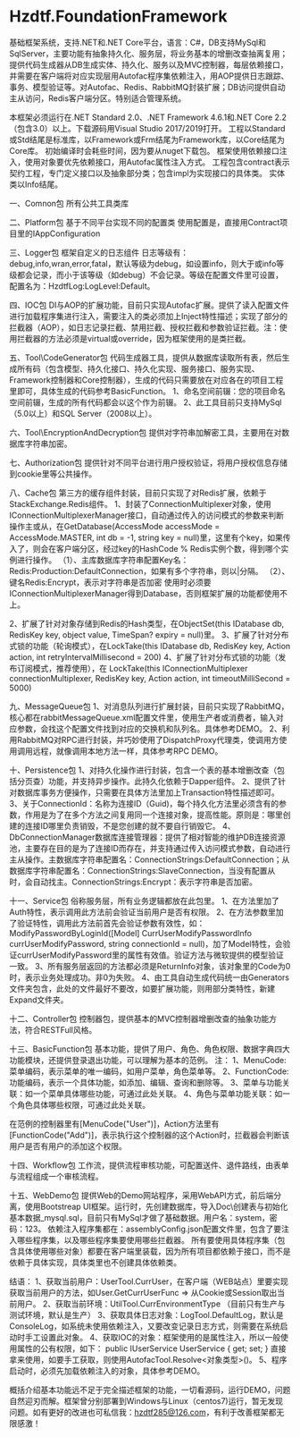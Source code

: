 # Hzdtf.FoundationFramework
基础框架系统，支持.NET和.NET Core平台，语言：C#，DB支持MySql和SqlServer，主要功能有抽象持久化、服务层，将业务基本的增删改查抽离复用；提供代码生成器从DB生成实体、持久化、服务以及MVC控制器，每层依赖接口，并需要在客户端将对应实现层用Autofac程序集依赖注入，用AOP提供日志跟踪、事务、模型验证等。对Autofac、Redis、RabbitMQ封装扩展；DB访问提供自动主从访问，Redis客户端分区。特别适合管理系统。

本框架必须运行在.NET Standard 2.0、.NET Framework 4.6.1和.NET Core 2.2（包含3.0）以上。下载源码用Visual Studio 2017/2019打开。
工程以Standard或Std结尾是标准库，以Framework或Frm结尾为Framework库，以Core结尾为Core库。
初始编译时会耗些时间，因为要从nuget下载包。
框架使用依赖接口注入，使用对象要优先依赖接口，用Autofac属性注入方式。
工程包含contract表示契约工程，专门定义接口以及抽象部分类；包含impl为实现接口的具体类。
实体类以Info结尾。

一、Comnon包
所有公共工具类库

二、Platform包
基于不同平台实现不同的配置类
使用配置是，直接用Contract项目里的IAppConfiguration

三、Logger包
框架自定义的日志组件
日志等级有：debug,info,wran,error,fatal，默认等级为debug，如设置info，则大于或info等级都会记录，而小于该等级（如debug）不会记录。等级在配置文件里可设置，配置名为：HzdtfLog:LogLevel:Default。

四、IOC包
DI与AOP的扩展功能，目前只实现Autofac扩展。提供了读入配置文件进行加载程序集进行注入，需要注入的类必须加上Inject特性描述；实现了部分的拦截器（AOP），如日志记录拦截、禁用拦截、授权拦截和参数验证拦截。注：使用拦截器的方法必须是virtual或override，因为框架使用的是类拦截。

五、Tool\CodeGenerator包
代码生成器工具，提供从数据库读取所有表，然后生成所有码（包含模型、持久化接口、持久化实现、服务接口、服务实现、Framework控制器和Core控制器），生成的代码只需要放在对应各在的项目工程里即可，具体生成的代码参考BasicFunction。
1、命名空间前辍：您的项目命名空间前辍，生成的所有代码都会以这个作为前辍。
2、此工具目前只支持MySql（5.0以上）和SQL Server（2008以上）。

六、Tool\EncryptionAndDecryption包
提供对字符串加解密工具，主要用在对数据库字符串加密。

七、Authorization包
提供针对不同平台进行用户授权验证，将用户授权信息存储到cookie里等公共操作。

八、Cache包
第三方的缓存组件封装，目前只实现了对Redis扩展，依赖于StackExchange.Redis组件。
1、封装了ConnectionMultiplexer对象，使用IConnectionMultiplexerManager接口，自动通过传入的访问模式的参数来判断操作主或从，在GetDatabase(AccessMode accessMode = AccessMode.MASTER, int db = -1, string key = null)里，这里有个key，如果传入了，则会在客户端分区，经过key的HashCode % Redis实例个数，得到哪个实例进行操作。
（1）、主库数据库字符串配置Key名：Redis:Production:DefaultConnection，如果有多个字符串，则以|分隔。
（2）、键名Redis:Encrypt，表示对字符串是否加密
使用时必须要IConnectionMultiplexerManager得到Database，否则框架扩展的功能都使用不上。

2、扩展了针对对象存储到Redis的Hash类型，在ObjectSet(this IDatabase db, RedisKey key, object value, TimeSpan? expiry = null)里。
3、扩展了针对分布式锁的功能（轮询模式），在LockTake(this IDatabase db, RedisKey key, Action action, int retryIntervalMillisecond = 200)
4、扩展了针对分布式锁的功能（发布订阅模式，推荐使用），在 LockTake(this IConnectionMultiplexer connectionMultiplexer, RedisKey key, Action action, int timeoutMilliSecond = 5000)

九、MessageQueue包
1、对消息队列进行扩展封装，目前只实现了RabbitMQ，核心都在rabbitMessageQueue.xml配置文件里，使用生产者或消费者，输入对应参数，会找这个配置文件找到对应的交换机和队列名。具体参考DEMO。
2、利用RabbitMQ对RPC进行封装，并巧妙使用了DispatchProxy代理类，使调用方使用调用远程，就像调用本地方法一样，具体参考RPC DEMO。

十、Persistence包
1、对持久化操作进行封装，包含一个表的基本增删改查（包括分页查）功能，并支持异步操作。此持久化依赖于Dapper组件。
2、提供了针对数据库事务方便操作，只需要在具体方法里加上Transaction特性描述即可。
3、关于ConnectionId：名称为连接ID（Guid)，每个持久化方法里必须含有的参数，作用是为了在多个方法之间复用同一个连接对象，提高性能。原则是：哪里创建的连接ID哪里负责销毁，不是您创建的就不要自行销毁它。
4、DbConnectionManager数据库连接管理器：提供了相对智能的维护DB连接资源池，主要存在目的是为了连接ID而存在，并支持通过传入访问模式参数，自动进行主从操作。主数据库字符串配置名：ConnectionStrings:DefaultConnection；从数据库字符串配置名：ConnectionStrings:SlaveConnection，当没有配置从时，会自动找主。ConnectionStrings:Encrypt：表示字符串是否加密。

十一、Service包
俗称服务层，所有业务逻辑都放在此包里。
1、在方法里加了Auth特性，表示调用此方法前会验证当前用户是否有权限。
2、在方法参数里加了验证特性，调用此方法前首先会验证参数有效性，如：
ModifyPasswordByLoginId([Model] CurrUserModifyPasswordInfo currUserModifyPassword, string connectionId = null)，加了Model特性，会验证currUserModifyPassword里的属性有效值。验证方法与微软提供的模型验证一致。
3、所有服务层返回的方法都必须是ReturnInfo<T>对象，该对象里的Code为0时，表示业务处理成功。非0为失败。
4、由工具自动生成代码统一由Generators文件夹包含，此处的文件最好不要改，如要扩展功能，则用部分类特性，新建Expand文件夹。

十二、Controller包
控制器包，提供基本的MVC控制器增删改查的抽象功能方法，符合RESTFull风格。

十三、BasicFunction包
基本功能，提供了用户、角色、角色权限、数据字典四大功能模块，还提供登录退出功能，可以理解为基本的范例。
注：
1、MenuCode:菜单编码，表示菜单的唯一编码，如用户菜单，角色菜单等。
2、FunctionCode:功能编码，表示一个具体功能，如添加、编辑、查询和删除等。
3、菜单与功能关联：如一个菜单具体哪些功能，可通过此处关联。
4、角色与菜单功能关联：如一个角色具体哪些权限，可通过此处关联。

在范例的控制器里有[MenuCode("User")]，Action方法里有[FunctionCode("Add")]，表示执行这个控制器的这个Action时，拦截器会判断该用户是否有用户的添加这个权限。

十四、Workflow包
工作流，提供流程审核功能，可配置送件、退件路线，由表单与流程组成一个审核流程。

十五、WebDemo包
提供Web的Demo网站程序，采用WebAPI方式，前后端分离，使用Bootstreap UI框架。运行时，先创建数据库，导入Doc\创建表与初始化基本数据_mysql.sql，目前只有MySql才做了基础数据。用户名：system，密码：123。
依赖注入程序集都在：assemblyConfig.json配置文件里，包含了要注入哪些程序集，以及哪些程序集要使用哪些拦截器。
所有要使用具体程序集（包含具体使用哪些对象）都要在客户端里装载，因为所有项目都依赖于接口，而不是依赖于具体实现，具体类里也不创建具体依赖类。

结语：
1、获取当前用户：UserTool.CurrUser，在客户端（WEB站点）里要实现获取当前用户的方法，如User.GetCurrUserFunc => 从Cookie或Session取出当前用户。
2、获取当前环境：UtilTool.CurrEnvironmentType （目前只有生产与测试环境，默认是生产）
3、获取具体日志对象：LogTool.DefaultLog，默认是ConsoleLog，如系统未使用依赖注入，又要改变记录日志方式，则需要在系统启动时手工设置此对象。
4、获取IOC的对象：框架使用的是属性注入，所以一般使用属性的公有权限，如下：
public IUserService UserService
{
  get;
  set;
}
直接拿来使用，如要手工获取，则使用AutofacTool.Resolve<对象类型>()。
5、程序启动时，必须先加载依赖注入的对象，具体参考DEMO。

概括介绍基本功能远不足于完全描述框架的功能，一切看源码，运行DEMO，问题自然迎刃而解。框架曾分别部署到Windows与Linux（centos7)运行，暂无发现问题。如有更好的改进也可私信我：hzdtf285@126.com，有利于改善框架都无限感激！
